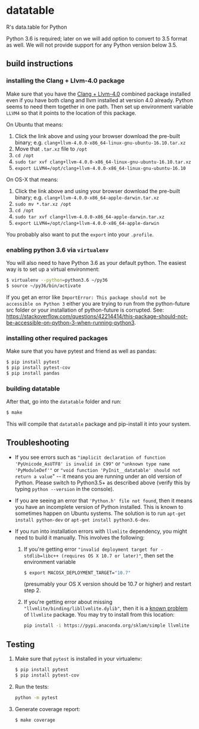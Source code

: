 # datatable
R's data.table for Python

Python 3.6 is required; later on we will add option to convert to 3.5
format as well. We will not provide support for any Python version
below 3.5.

## build instructions

### installing the Clang + Llvm-4.0 package
Make sure that you have the
[Clang + Llvm-4.0](http://releases.llvm.org/download.html#4.0.0) combined package
installed even if you have both clang and llvm installed at version 4.0 already.
Python seems to need them together in one path. Then set up environment variable
`LLVM4` so that it points to the location of this package.

On Ubuntu that means:

  1. Click the link above and using your browser download the pre-built binary; e.g. `clang+llvm-4.0.0-x86_64-linux-gnu-ubuntu-16.10.tar.xz`
  2. Move that `.tar.xz` file to `/opt`
  3. `cd /opt`
  4. `sudo tar xvf clang+llvm-4.0.0-x86_64-linux-gnu-ubuntu-16.10.tar.xz`
  5. `export LLVM4=/opt/clang+llvm-4.0.0-x86_64-linux-gnu-ubuntu-16.10`

On OS-X that means:

  1. Click the link above and using your browser download the pre-built binary; e.g. `clang+llvm-4.0.0-x86_64-apple-darwin.tar.xz`
  2. `sudo mv *.tar.xz /opt`
  3. `cd /opt`
  4. `sudo tar xvf clang+llvm-4.0.0-x86_64-apple-darwin.tar.xz`
  5. `export LLVM4=/opt/clang+llvm-4.0.0-x86_64-apple-darwin`

You probably also want to put the `export` into your `.profile`.

### enabling python 3.6 via `virtualenv`
You will also need to have Python 3.6 as your default python. The easiest way
is to set up a virtual environment:
```bash
$ virtualenv --python=python3.6 ~/py36
$ source ~/py36/bin/activate
```

If you get an error like `ImportError: This package should not be accessible on Python 3` either you are trying to run from the python-future src folder or your installation of python-future is corrupted. See: <https://stackoverflow.com/questions/42214414/this-package-should-not-be-accessible-on-python-3-when-running-python3>.

### installing other required packages
Make sure that you have pytest and friend as well as pandas:
```bash
$ pip install pytest
$ pip install pytest-cov
$ pip install pandas
```

### building datatable
After that, go into the `datatable` folder and run:
```bash
$ make
```
This will compile that `datatable` package and pip-install it into your system.


## Troubleshooting

* If you see errors such as `"implicit declaration of function
'PyUnicode_AsUTF8' is invalid in C99"` or `"unknown type name 'PyModuleDef'"` or
`"void function 'PyInit__datatable' should not return a value`" -- it means you
are running under an old version of Python. Please switch to Python3.5+ as
described above (verify this by typing `python --version` in the console).

* If you are seeing an error that `'Python.h' file not found`, then it means
you have an incomplete version of Python installed. This is known to sometimes
happen on Ubuntu systems. The solution is to run `apt-get install python-dev`
or `apt-get install python3.6-dev`.

* If you run into installation errors with `llvmlite` dependency, you
might need to build it manually. This involves the following:

  1. If you're getting error `"invalid deployment target for
     -stdlib=libc++ (requires OS X 10.7 or later)"`, then set the
     environment variable
     ```bash
     $ export MACOSX_DEPLOYMENT_TARGET="10.7"
     ```
     (presumably your OS X version should be 10.7 or higher) and
     restart step 2.

  2. If you're getting error about missing
     `"llvmlite/binding/libllvmlite.dylib"`, then it is a
     [known problem](https://github.com/Rdatatable/data.table/pull/2084) of
     `llvmlite` package. You may try to install from this location:
     ```bash
     pip install -i https://pypi.anaconda.org/sklam/simple llvmlite
     ```


## Testing

  1. Make sure that `pytest` is installed in your virtualenv:
     ```bash
     $ pip install pytest
     $ pip install pytest-cov
     ```
  2. Run the tests:
     ```bash
     python -m pytest
     ```
  3. Generate coverage report:
     ```bash
     $ make coverage
     ```
